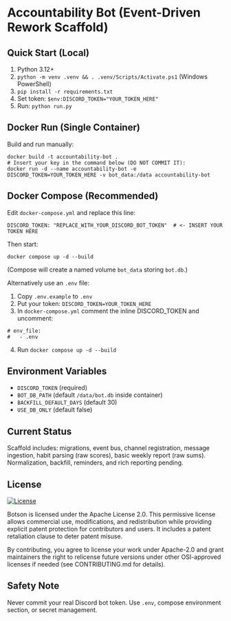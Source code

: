# Accountability Bot (Event-Driven Rework Scaffold)

## Quick Start (Local)
1. Python 3.12+
2. `python -m venv .venv && . .venv/Scripts/Activate.ps1` (Windows PowerShell)
3. `pip install -r requirements.txt`
4. Set token: `$env:DISCORD_TOKEN="YOUR_TOKEN_HERE"`
5. Run: `python run.py`

## Docker Run (Single Container)
Build and run manually:
```
docker build -t accountability-bot .
# Insert your key in the command below (DO NOT COMMIT IT):
docker run -d --name accountability-bot -e DISCORD_TOKEN=YOUR_TOKEN_HERE -v bot_data:/data accountability-bot
```

## Docker Compose (Recommended)
Edit `docker-compose.yml` and replace this line:
```
DISCORD_TOKEN: "REPLACE_WITH_YOUR_DISCORD_BOT_TOKEN"  # <- INSERT YOUR TOKEN HERE
```
Then start:
```
docker compose up -d --build
```
(Compose will create a named volume `bot_data` storing `bot.db`.)

Alternatively use an `.env` file:
1. Copy `.env.example` to `.env`
2. Put your token: `DISCORD_TOKEN=YOUR_TOKEN_HERE`
3. In `docker-compose.yml` comment the inline DISCORD_TOKEN and uncomment:
```
# env_file:
#   - .env
```
4. Run `docker compose up -d --build`

## Environment Variables
- `DISCORD_TOKEN` (required)
- `BOT_DB_PATH` (default `/data/bot.db` inside container)
- `BACKFILL_DEFAULT_DAYS` (default 30)
- `USE_DB_ONLY` (default false)

## Current Status
Scaffold includes: migrations, event bus, channel registration, message ingestion, habit parsing (raw scores), basic weekly report (raw sums). Normalization, backfill, reminders, and rich reporting pending.

## License
[![License](https://img.shields.io/badge/License-Apache_2.0-blue.svg)](https://opensource.org/licenses/Apache-2.0)

Botson is licensed under the Apache License 2.0. This permissive license allows commercial use, modifications, and redistribution while providing explicit patent protection for contributors and users. It includes a patent retaliation clause to deter patent misuse.

By contributing, you agree to license your work under Apache-2.0 and grant maintainers the right to relicense future versions under other OSI-approved licenses if needed (see CONTRIBUTING.md for details).

## Safety Note
Never commit your real Discord bot token. Use `.env`, compose environment section, or secret management.
